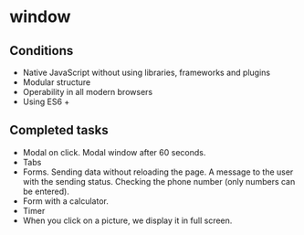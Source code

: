 # window

## Conditions

+ Native JavaScript without using libraries, frameworks and plugins  
+ Modular structure  
+ Operability in all modern browsers
+ Using ES6 +

## Completed tasks

+ Modal on click. Modal window after 60 seconds.  
+ Tabs  
+ Forms. Sending data without reloading the page. A message to the user with the sending status. Checking the phone number (only numbers can be entered).  
+ Form with a calculator.  
+ Timer  
+ When you click on a picture, we display it in full screen.
